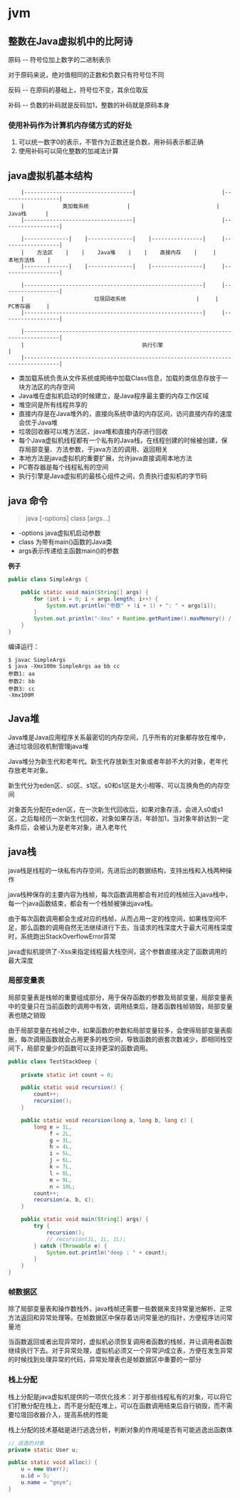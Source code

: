 # jvm

## 整数在Java虚拟机中的比阿诗

原码 -- 符号位加上数字的二进制表示

对于原码来说，绝对值相同的正数和负数只有符号位不同

反码 -- 在原码的基础上，符号位不变，其余位取反

补码 -- 负数的补码就是反码加1，整数的补码就是原码本身


### 使用补码作为计算机内存储方式的好处

1. 可以统一数字0的表示，不管作为正数还是负数，用补码表示都正确
2. 使用补码可以简化整数的加减法计算

## java虚拟机基本结构
```
    |----------------------------------|                           |------------------|
    |            类加载系统            |                           |      Java栈      |
    |----------------------------------|                           |------------------|

    |--------------|    |--------------|    |----------------|     |------------------|
    |    方法区    |    |    Java堆    |    |    直接内存    |     |    本地方法栈    |
    |--------------|    |--------------|    |----------------|     |------------------|
	
    |--------------------------------------------------------|     |------------------|
    |                      垃圾回收系统                      |     |     PC寄存器     |
    |--------------------------------------------------------|     |------------------|

    |---------------------------------------------------------------------------------|
    |                                     执行引擎                                    |
    |---------------------------------------------------------------------------------|
```

* 类加载系统负责从文件系统或网络中加载Class信息，加载的类信息存放于一块方法区的内存空间
* Java堆在虚拟机启动的时候建立，是Java程序最主要的内存工作区域
* 堆空间是所有线程共享的
* 直接内存是在Java堆外的，直接向系统申请的内存区间，访问直接内存的速度会优于Java堆
* 垃圾回收器可以堆方法区、java堆和直接内存进行回收
* 每个Java虚拟机线程都有一个私有的Java栈，在线程创建的时候被创建，保存局部变量、方法参数，于java方法的调用、返回相关
* 本地方法是java虚拟机的重要扩展，允许java直接调用本地方法
* PC寄存器是每个线程私有的空间
* 执行引擎是Java虚拟机的最核心组件之间，负责执行虚拟机的字节码

## java 命令
> java [-options] class [args...]

* -options java虚拟机启动参数
* class 为带有main()函数的Java类
* args表示传递给主函数main()的参数

**例子**

```java
public class SimpleArgs {

	public static void main(String[] args) {
		for (int i = 0; i < args.length; i++) {
			System.out.println("参数" + (i + 1) + ": " + args[i]);
		}
		System.out.println("-Xmx" + Runtime.getRuntime().maxMemory() / 1000 / 1000 + "M");
	}
}
```

编译运行：
```
$ javac SimpleArgs
$ java -Xmx100m SimpleArgs aa bb cc
参数1: aa
参数2: bb
参数3: cc
-Xmx100M
 ```

## Java堆
Java堆是Java应用程序关系最密切的内存空间，几乎所有的对象都存放在堆中，通过垃圾回收机制管理java堆

Java堆分为新生代和老年代。新生代存放新生对象或者年龄不大的对象，老年代存放老年对象。

新生代分为eden区、s0区、s1区。s0和s1区是大小相等、可以互换角色的内存空间

对象首先分配在eden区，在一次新生代回收后，如果对象存活，会进入s0或s1区，之后每经历一次新生代回收，对象如果存活，年龄加1，当对象年龄达到一定条件后，会被认为是老年对象，进入老年代

## java栈
java栈是线程的一块私有内存空间，先进后出的数据结构，支持出栈和入栈两种操作

java栈种保存的主要内容为栈帧，每次函数调用都会有对应的栈帧压入java栈中，每一个java函数结束，都会有一个栈帧被弹出java栈。

由于每次函数调用都会生成对应的栈帧，从而占用一定的栈空间，如果栈空间不足，那么函数的调用自然无法继续进行下去，当请求的栈深度大于最大可用栈深度时，系统跑出StackOverflowError异常

java虚拟机提供了-Xss来指定线程最大栈空间，这个参数直接决定了函数调用的最大深度

### 局部变量表
局部变量表是栈帧的重要组成部分，用于保存函数的参数及局部变量，局部变量表中的变量只在当前函数的调用中有效，调用结束后，随着函数栈帧销毁，局部变量表也随之销毁

由于局部变量在栈帧之中，如果函数的参数和局部变量较多，会使得局部变量表膨胀，每次调用函数就会占用更多的栈空间，导致函数的嵌套次数减少，即相同栈空间下，局部变量少的函数可以支持更深的函数调用。


```java
public class TestStackDeep {
	
	private static int count = 0;

	public static void recursion() {
		count++;
		recursion();
	}

	public static void recursion(long a, long b, long c) {
		long e = 1L,
			 f = 2L,
			 g = 3L,
			 h = 4L,
			 i = 5L,
			 j = 6L,
			 k = 7L,
			 l = 8L,
			 m = 9L,
			 n = 10L;
		count++;
		recursion(a, b, c);
	}

	public static void main(String[] args) {
		try {
			recursion();
			// recursion(1L, 1L, 1L);
		} catch (Throwable e) {
			System.out.println("deep : " + count);
		}
	}
}
```

### 帧数据区
除了局部变量表和操作数栈外，java栈帧还需要一些数据来支持常量池解析、正常方法返回和异常处理等。在帧数据区中保存着访问常量池的指针，方便程序访问常量池

当函数返回或者出现异常时，虚拟机必须恢复调用者函数的栈帧，并让调用者函数继续执行下去。对于异常处理，虚拟机必须又一个异常沪成立表，方便在发生异常的时候找到处理异常的代码，异常处理表也是帧数据区中重要的一部分

### 栈上分配
栈上分配是java虚拟机提供的一项优化技术：对于那些线程私有的对象，可以将它们打散分配在栈上，而不是分配在堆上，可以在函数调用结束后自行销毁，而不需要垃圾回收器介入，提高系统的性能

栈上分配的技术基础是进行逃逸分析，判断对象的作用域是否有可能逃逸出函数体

```java
// 逃逸的对象
private static User u;

public static void alloc() {
	u = new User();
	u.id = 5;
	u.name = "geym";
}
```



